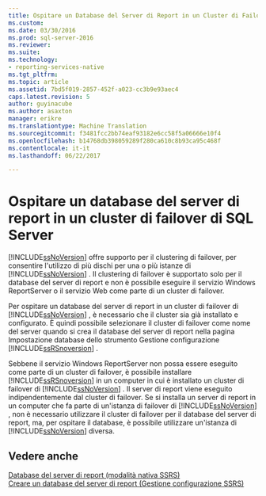 ```yaml
---
title: Ospitare un Database del Server di Report in un Cluster di Failover SQL Server | Documenti Microsoft
ms.custom: 
ms.date: 03/30/2016
ms.prod: sql-server-2016
ms.reviewer: 
ms.suite: 
ms.technology:
- reporting-services-native
ms.tgt_pltfrm: 
ms.topic: article
ms.assetid: 7bd5f019-2857-452f-a023-cc3b9e93aec4
caps.latest.revision: 5
author: guyinacube
ms.author: asaxton
manager: erikre
ms.translationtype: Machine Translation
ms.sourcegitcommit: f3481fcc2bb74eaf93182e6cc58f5a06666e10f4
ms.openlocfilehash: b14768db398059289f280ca610c8b93ca95c468f
ms.contentlocale: it-it
ms.lasthandoff: 06/22/2017

---
```

# <a name="host-a-report-server-database-in-a-sql-server-failover-cluster"></a>Ospitare un database del server di report in un cluster di failover di SQL Server
  [!INCLUDE[ssNoVersion](../../includes/ssnoversion-md.md)] offre supporto per il clustering di failover, per consentire l'utilizzo di più dischi per una o più istanze di [!INCLUDE[ssNoVersion](../../includes/ssnoversion-md.md)] . Il clustering di failover è supportato solo per il database del server di report e non è possibile eseguire il servizio Windows ReportServer o il servizio Web come parte di un cluster di failover.  
  
 Per ospitare un database del server di report in un cluster di failover di [!INCLUDE[ssNoVersion](../../includes/ssnoversion-md.md)] , è necessario che il cluster sia già installato e configurato. È quindi possibile selezionare il cluster di failover come nome del server quando si crea il database del server di report nella pagina Impostazione database dello strumento Gestione configurazione [!INCLUDE[ssRSnoversion](../../includes/ssrsnoversion-md.md)] .  
  
 Sebbene il servizio Windows ReportServer non possa essere eseguito come parte di un cluster di failover, è possibile installare [!INCLUDE[ssRSnoversion](../../includes/ssrsnoversion-md.md)] in un computer in cui è installato un cluster di failover di [!INCLUDE[ssNoVersion](../../includes/ssnoversion-md.md)] . Il server di report viene eseguito indipendentemente dal cluster di failover. Se si installa un server di report in un computer che fa parte di un'istanza di failover di [!INCLUDE[ssNoVersion](../../includes/ssnoversion-md.md)] , non è necessario utilizzare il cluster di failover per il database del server di report, ma, per ospitare il database, è possibile utilizzare un'istanza di [!INCLUDE[ssNoVersion](../../includes/ssnoversion-md.md)] diversa.  
  
## <a name="see-also"></a>Vedere anche  
 [Database del server di report &#40;modalità nativa SSRS&#41;](../../reporting-services/report-server/report-server-database-ssrs-native-mode.md)   
 [Creare un database del server di report &#40;Gestione configurazione SSRS&#41;](../../reporting-services/install-windows/ssrs-report-server-create-a-report-server-database.md)  
  
  

